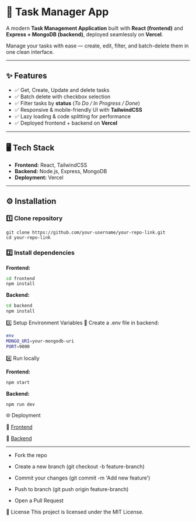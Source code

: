 # 📝 Task Manager App  

A modern **Task Management Application** built with **React (frontend)** and **Express + MongoDB (backend)**, deployed seamlessly on **Vercel**.  

Manage your tasks with ease — create, edit, filter, and batch-delete them in one clean interface.  

---

## ✨ Features  

- ✅ Get, Create, Update and delete tasks  
- ✅ Batch delete with checkbox selection  
- ✅ Filter tasks by **status** (*To Do / In Progress / Done*)  
- ✅ Responsive & mobile-friendly UI with **TailwindCSS**  
- ✅ Lazy loading & code splitting for performance  
- ✅ Deployed frontend + backend on **Vercel**  

---

## 🖥️ Tech Stack  

- **Frontend:** React, TailwindCSS  
- **Backend:** Node.js, Express, MongoDB  
- **Deployment:** Vercel  

---

## ⚙️ Installation  

### 1️⃣ Clone repository

```
git clone https://github.com/your-username/your-repo-link.git
cd your-repo-link
```

### 2️⃣ Install dependencies  

**Frontend:**
```bash
cd frontend
npm install
```
**Backend:**

```bash
cd backend
npm install
```

3️⃣ Setup Environment Variables
📌 Create a .env file in backend:

```bash
env
MONGO_URI=your-mongodb-uri
PORT=9000
```

4️⃣ Run locally

**Frontend:**

```bash
npm start
```
**Backend:**

```bash
npm run dev
```

🌐 Deployment

🔗 [Frontend](https://sahilsharma-assessment.vercel.app/)


🔗 [Backend](https://backend-ashy-xi-80.vercel.app/)



---
- Fork the repo

- Create a new branch (git checkout -b feature-branch)

- Commit your changes (git commit -m 'Add new feature')

- Push to branch (git push origin feature-branch)

- Open a Pull Request

  

📄 License
This project is licensed under the MIT License.


